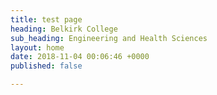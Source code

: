 ```yaml
---
title: test page
heading: Belkirk College
sub_heading: Engineering and Health Sciences
layout: home
date: 2018-11-04 00:06:46 +0000
published: false

---
```

